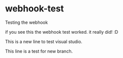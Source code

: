 # webhook-test
Testing the webhook

if you see this the webhook test worked. it really did! :D

This is a new line to test visual studio. 

This line is a test for new branch.